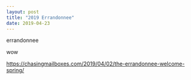 ```yaml
---
layout: post
title: "2019 Errandonnee"
date: 2019-04-23
---
```


errandonnee

wow 

https://chasingmailboxes.com/2019/04/02/the-errandonnee-welcome-spring/
